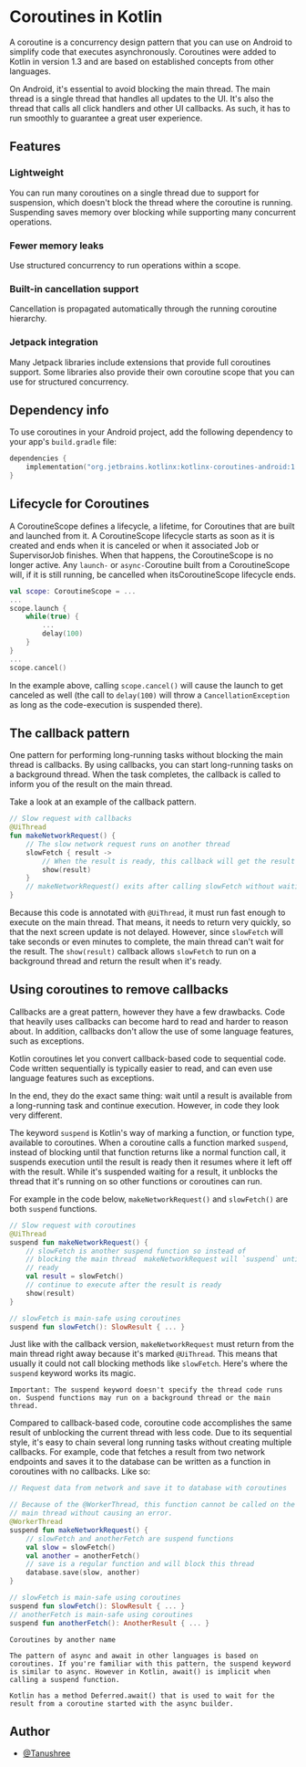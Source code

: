 # Coroutines in Kotlin

A coroutine is a concurrency design pattern that you can use on Android to simplify code that executes asynchronously. Coroutines were added to Kotlin in version 1.3 and are based on established concepts from other languages.

On Android, it's essential to avoid blocking the main thread. The main thread is a single thread that handles all updates to the UI. It's also the thread that calls all click handlers and other UI callbacks. As such, it has to run smoothly to guarantee a great user experience.

## Features
### Lightweight
You can run many coroutines on a single thread due to support for suspension, which doesn't block the thread where the coroutine is running. Suspending saves memory over blocking while supporting many concurrent operations.
### Fewer memory leaks
 Use structured concurrency to run operations within a scope.
### Built-in cancellation support
Cancellation is propagated automatically through the running coroutine hierarchy.
### Jetpack integration
 Many Jetpack libraries include extensions that provide full coroutines support. Some libraries also provide their own coroutine scope that you can use for structured concurrency.

## Dependency info

To use coroutines in your Android project, add the following dependency to your app's ``` build.gradle ``` file: 
```kotlin
dependencies {
    implementation("org.jetbrains.kotlinx:kotlinx-coroutines-android:1.3.9")
}
```

## Lifecycle for Coroutines

A CoroutineScope defines a lifecycle, a lifetime, for Coroutines that are built and launched from it. A CoroutineScope lifecycle starts as soon as it is created and ends when it is canceled or when it associated Job or SupervisorJob finishes. When that happens, the CoroutineScope is no longer active.
Any ```launch-``` or ```async-```Coroutine built from a CoroutineScope will, if it is still running, be cancelled when itsCoroutineScope lifecycle ends.

```kotlin
val scope: CoroutineScope = ...
...
scope.launch {
    while(true) { 
        ...
        delay(100)
    }
}
...
scope.cancel() 
```
In the example above, calling ```scope.cancel()``` will cause the launch to get canceled as well (the call to ```delay(100)``` will throw a ```CancellationException``` as long as the code-execution is suspended there).


## The callback pattern

One pattern for performing long-running tasks without blocking the main thread is callbacks. By using callbacks, you can start long-running tasks on a background thread. When the task completes, the callback is called to inform you of the result on the main thread.

Take a look at an example of the callback pattern.
```kotlin
// Slow request with callbacks
@UiThread
fun makeNetworkRequest() {
    // The slow network request runs on another thread
    slowFetch { result ->
        // When the result is ready, this callback will get the result
        show(result)
    }
    // makeNetworkRequest() exits after calling slowFetch without waiting for the result
}
```
Because this code is annotated with ```@UiThread```, it must run fast enough to execute on the main thread. That means, it needs to return very quickly, so that the next screen update is not delayed. However, since ```slowFetch``` will take seconds or even minutes to complete, the main thread can't wait for the result. The ```show(result)``` callback allows ```slowFetch``` to run on a background thread and return the result when it's ready.

## Using coroutines to remove callbacks

Callbacks are a great pattern, however they have a few drawbacks. Code that heavily uses callbacks can become hard to read and harder to reason about. In addition, callbacks don't allow the use of some language features, such as exceptions.

Kotlin coroutines let you convert callback-based code to sequential code. Code written sequentially is typically easier to read, and can even use language features such as exceptions.

In the end, they do the exact same thing: wait until a result is available from a long-running task and continue execution. However, in code they look very different.

The keyword ```suspend``` is Kotlin's way of marking a function, or function type, available to coroutines. When a coroutine calls a function marked ```suspend```, instead of blocking until that function returns like a normal function call, it suspends execution until the result is ready then it resumes where it left off with the result. While it's suspended waiting for a result, it unblocks the thread that it's running on so other functions or coroutines can run.

For example in the code below, ```makeNetworkRequest()``` and ```slowFetch()``` are both ```suspend``` functions.
```kotlin
// Slow request with coroutines
@UiThread
suspend fun makeNetworkRequest() {
    // slowFetch is another suspend function so instead of 
    // blocking the main thread  makeNetworkRequest will `suspend` until the result is 
    // ready
    val result = slowFetch()
    // continue to execute after the result is ready
    show(result)
}

// slowFetch is main-safe using coroutines
suspend fun slowFetch(): SlowResult { ... }
```
Just like with the callback version, ```makeNetworkRequest``` must return from the main thread right away because it's marked ```@UiThread```. This means that usually it could not call blocking methods like ```slowFetch```. Here's where the ```suspend``` keyword works its magic.
```
Important: The suspend keyword doesn't specify the thread code runs on. Suspend functions may run on a background thread or the main thread.
```
Compared to callback-based code, coroutine code accomplishes the same result of unblocking the current thread with less code. Due to its sequential style, it's easy to chain several long running tasks without creating multiple callbacks. For example, code that fetches a result from two network endpoints and saves it to the database can be written as a function in coroutines with no callbacks. Like so:
```kotlin
// Request data from network and save it to database with coroutines

// Because of the @WorkerThread, this function cannot be called on the
// main thread without causing an error.
@WorkerThread
suspend fun makeNetworkRequest() {
    // slowFetch and anotherFetch are suspend functions
    val slow = slowFetch()
    val another = anotherFetch()
    // save is a regular function and will block this thread
    database.save(slow, another)
}

// slowFetch is main-safe using coroutines
suspend fun slowFetch(): SlowResult { ... }
// anotherFetch is main-safe using coroutines
suspend fun anotherFetch(): AnotherResult { ... }
```

```
Coroutines by another name

The pattern of async and await in other languages is based on coroutines. If you're familiar with this pattern, the suspend keyword is similar to async. However in Kotlin, await() is implicit when calling a suspend function.

Kotlin has a method Deferred.await() that is used to wait for the result from a coroutine started with the async builder.
```

## Author

- [@Tanushree](https://github.com/Tanushree-coder)